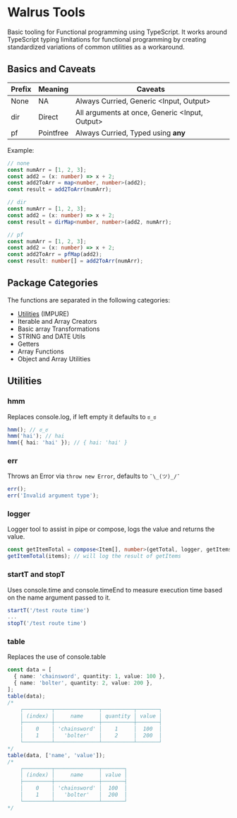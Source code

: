 # Walrus Tools

Basic tooling for Functional programming using TypeScript. It works around TypeScript typing limitations for functional programming by creating standardized variations of common utilities as a workaround.

## Basics and Caveats

| Prefix | Meaning   | Caveats                                          |
| ------ | --------- | ------------------------------------------------ |
| None   | NA        | Always Curried, Generic \<Input, Output\>        |
| dir    | Direct    | All arguments at once, Generic \<Input, Output\> |
| pf     | Pointfree | Always Curried, Typed using **any**              |

Example:

```typescript
// none
const numArr = [1, 2, 3];
const add2 = (x: number) => x + 2;
const add2ToArr = map<number, number>(add2);
const result = add2ToArr(numArr);

// dir
const numArr = [1, 2, 3];
const add2 = (x: number) => x + 2;
const result = dirMap<number, number>(add2, numArr);

// pf
const numArr = [1, 2, 3];
const add2 = (x: number) => x + 2;
const add2ToArr = pfMap(add2);
const result: number[] = add2ToArr(numArr);
```

## Package Categories

The functions are separated in the following categories:

- [Utilities](#Utilities) (IMPURE)
- Iterable and Array Creators
- Basic array Transformations
- STRING and DATE Utils
- Getters
- Array Functions
- Object and Array Utilities

## Utilities

### hmm

Replaces console.log, if left empty it defaults to `ಠ_ಠ`

```typescript
hmm(); // ಠ_ಠ
hmm('hai'); // hai
hmm({ hai: 'hai' }); // { hai: 'hai' }
```

### err

Throws an Error via `throw new Error`, defaults to `¯\_(ツ)_/¯`

```typescript
err();
err('Invalid argument type');
```

### logger

Logger tool to assist in pipe or compose, logs the value and returns the value.

```typescript
const getItemTotal = compose<Item[], number>(getTotal, logger, getItems);
getItemTotal(items); // will log the result of getItems
```

### startT and stopT

Uses console.time and console.timeEnd to measure execution time based on the name argument passed to it.

```typescript
startT('/test route time')
...
stopT('/test route time')
```

### table

Replaces the use of console.table

```typescript
const data = [
  { name: 'chainsword', quantity: 1, value: 100 },
  { name: 'bolter', quantity: 2, value: 200 },
];
table(data);
/*
    ┌─────────┬──────────────┬──────────┬───────┐
    │ (index) │     name     │ quantity │ value │
    ├─────────┼──────────────┼──────────┼───────┤
    │    0    │ 'chainsword' │    1     │  100  │
    │    1    │   'bolter'   │    2     │  200  │
    └─────────┴──────────────┴──────────┴───────┘
*/
table(data, ['name', 'value']);
/*
    ┌─────────┬──────────────┬───────┐
    │ (index) │     name     │ value │
    ├─────────┼──────────────┼───────┤
    │    0    │ 'chainsword' │  100  │
    │    1    │   'bolter'   │  200  │
    └─────────┴──────────────┴───────┘
*/
```
